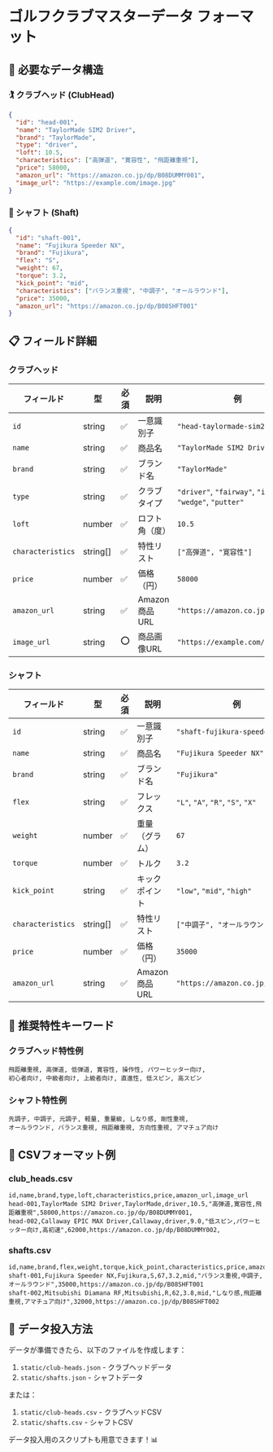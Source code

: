 # ゴルフクラブマスターデータ フォーマット

## 📝 必要なデータ構造

### 🏌️ クラブヘッド (ClubHead)

```json
{
  "id": "head-001",
  "name": "TaylorMade SIM2 Driver",
  "brand": "TaylorMade",
  "type": "driver",
  "loft": 10.5,
  "characteristics": ["高弾道", "寛容性", "飛距離重視"],
  "price": 58000,
  "amazon_url": "https://amazon.co.jp/dp/B08DUMMY001",
  "image_url": "https://example.com/image.jpg"
}
```

### 🎯 シャフト (Shaft)

```json
{
  "id": "shaft-001",
  "name": "Fujikura Speeder NX",
  "brand": "Fujikura",
  "flex": "S",
  "weight": 67,
  "torque": 3.2,
  "kick_point": "mid",
  "characteristics": ["バランス重視", "中調子", "オールラウンド"],
  "price": 35000,
  "amazon_url": "https://amazon.co.jp/dp/B08SHFT001"
}
```

## 📋 フィールド詳細

### クラブヘッド
| フィールド | 型 | 必須 | 説明 | 例 |
|-----------|---|------|------|---|
| `id` | string | ✅ | 一意識別子 | `"head-taylormade-sim2"` |
| `name` | string | ✅ | 商品名 | `"TaylorMade SIM2 Driver"` |
| `brand` | string | ✅ | ブランド名 | `"TaylorMade"` |
| `type` | string | ✅ | クラブタイプ | `"driver"`, `"fairway"`, `"iron"`, `"wedge"`, `"putter"` |
| `loft` | number | ✅ | ロフト角（度） | `10.5` |
| `characteristics` | string[] | ✅ | 特性リスト | `["高弾道", "寛容性"]` |
| `price` | number | ✅ | 価格（円） | `58000` |
| `amazon_url` | string | ✅ | Amazon商品URL | `"https://amazon.co.jp/dp/XXX"` |
| `image_url` | string | ⭕ | 商品画像URL | `"https://example.com/img.jpg"` |

### シャフト
| フィールド | 型 | 必須 | 説明 | 例 |
|-----------|---|------|------|---|
| `id` | string | ✅ | 一意識別子 | `"shaft-fujikura-speeder"` |
| `name` | string | ✅ | 商品名 | `"Fujikura Speeder NX"` |
| `brand` | string | ✅ | ブランド名 | `"Fujikura"` |
| `flex` | string | ✅ | フレックス | `"L"`, `"A"`, `"R"`, `"S"`, `"X"` |
| `weight` | number | ✅ | 重量（グラム） | `67` |
| `torque` | number | ✅ | トルク | `3.2` |
| `kick_point` | string | ✅ | キックポイント | `"low"`, `"mid"`, `"high"` |
| `characteristics` | string[] | ✅ | 特性リスト | `["中調子", "オールラウンド"]` |
| `price` | number | ✅ | 価格（円） | `35000` |
| `amazon_url` | string | ✅ | Amazon商品URL | `"https://amazon.co.jp/dp/XXX"` |

## 🎨 推奨特性キーワード

### クラブヘッド特性例
```
飛距離重視, 高弾道, 低弾道, 寛容性, 操作性, パワーヒッター向け, 
初心者向け, 中級者向け, 上級者向け, 直進性, 低スピン, 高スピン
```

### シャフト特性例
```
先調子, 中調子, 元調子, 軽量, 重量級, しなり感, 剛性重視, 
オールラウンド, バランス重視, 飛距離重視, 方向性重視, アマチュア向け
```

## 📄 CSVフォーマット例

### club_heads.csv
```csv
id,name,brand,type,loft,characteristics,price,amazon_url,image_url
head-001,TaylorMade SIM2 Driver,TaylorMade,driver,10.5,"高弾道,寛容性,飛距離重視",58000,https://amazon.co.jp/dp/B08DUMMY001,
head-002,Callaway EPIC MAX Driver,Callaway,driver,9.0,"低スピン,パワーヒッター向け,高初速",62000,https://amazon.co.jp/dp/B08DUMMY002,
```

### shafts.csv
```csv
id,name,brand,flex,weight,torque,kick_point,characteristics,price,amazon_url
shaft-001,Fujikura Speeder NX,Fujikura,S,67,3.2,mid,"バランス重視,中調子,オールラウンド",35000,https://amazon.co.jp/dp/B08SHFT001
shaft-002,Mitsubishi Diamana RF,Mitsubishi,R,62,3.8,mid,"しなり感,飛距離重視,アマチュア向け",32000,https://amazon.co.jp/dp/B08SHFT002
```

## 🚀 データ投入方法

データが準備できたら、以下のファイルを作成します：

1. `static/club-heads.json` - クラブヘッドデータ
2. `static/shafts.json` - シャフトデータ

または：

1. `static/club-heads.csv` - クラブヘッドCSV
2. `static/shafts.csv` - シャフトCSV

データ投入用のスクリプトも用意できます！📊
